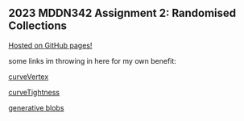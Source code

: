 ## 2023 MDDN342 Assignment 2: Randomised Collections
[Hosted on GitHub pages!](https://23-mddn342.github.io/project-2-randomised-collections-henrybethwaite/)

some links im throwing in here for my own benefit:

[curveVertex](https://p5js.org/reference/#/p5/curveVertex)

[curveTightness](https://p5js.org/reference/#/p5/curveTightness)

[generative blobs](https://medium.com/@alptuan/trigonometric-blobs-f8a41fb7fba0)
